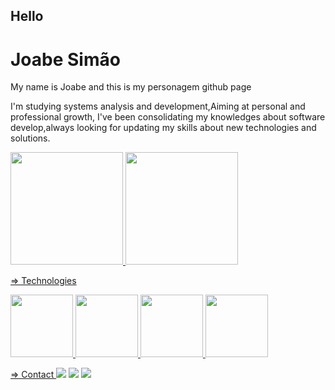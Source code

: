 ## Hello ##

# Joabe Simão #
  
  My name is Joabe and this is my personagem github page

 I'm studying systems analysis and development,Aiming at personal and professional growth, I've been consolidating my knowledges about software develop,always looking for updating my skills about new technologies and solutions.



<div>
<a href="joabesimao">
<img height="180em" src="https://github-readme-stats.vercel.app/api/top-langs/?username=joabesimao&layout=compact&langs_count=7&theme=dracula"/>
<img height="180em" src="https://github-readme-stats.vercel.app/api?username=joabesimao&show_icons=true&theme=dracula&include_all_commits=true&count_private=true"/>
</div>



  => Technologies
  
  
  <img src="https://cdn.jsdelivr.net/gh/devicons/devicon/icons/java/java-original-wordmark.svg" width="100" height="100" />  <img src="https://cdn.jsdelivr.net/gh/devicons/devicon/icons/javascript/javascript-original.svg" width="100" height="100" />   <img src="https://cdn.jsdelivr.net/gh/devicons/devicon/icons/nodejs/nodejs-original-wordmark.svg" width="100" height="100" />  <img src="https://cdn.jsdelivr.net/gh/devicons/devicon/icons/python/python-original.svg" width="100" height="100" />
  
 
  
  

          
           
            
          
  

      
           
           
   => Contact
   <a href="https://instagram.com/simaojoabe" target="_blank"><img src="https://img.shields.io/badge/-Instagram-%23E4405F?style=for-the-badge&logo=instagram&logoColor=white" target="_blank"></a>   <a href="https://www.linkedin.com/in/joabe-simao-82a222216" target="_blank"><img src="https://img.shields.io/badge/-LinkedIn-%230077B5?style=for-the-badge&logo=linkedin&logoColor=white" target="_blank"></a>   <a href = simaojoabecosta@gmail.com><img src="https://img.shields.io/badge/Gmail-D14836?style=for-the-badge&logo=gmail&logoColor=white" target="_blank"></a>
   
   
   
  
